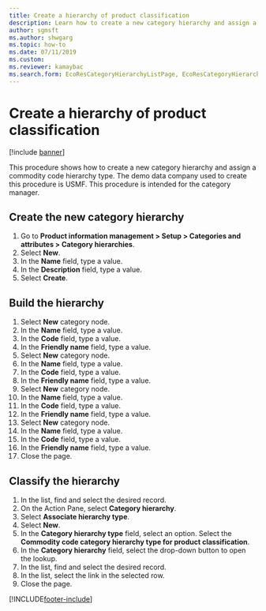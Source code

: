 ```yaml
--- 
title: Create a hierarchy of product classification
description: Learn how to create a new category hierarchy and assign a commodity code hierarchy type, including processes for creating and building category hierarchies. 
author: sgmsft
ms.author: shwgarg
ms.topic: how-to
ms.date: 07/11/2019
ms.custom:
ms.reviewer: kamaybac
ms.search.form: EcoResCategoryHierarchyListPage, EcoResCategoryHierarchyCreate, EcoResCategory, EcoResCategoryHierarchyRole, EcoResProductCategory, EcoResCategorySearchList, EcoResCategoryHierarchyFactbox, EcoResCategoryFriendlyName, EcoResCategoryAddProduct
---
```


# Create a hierarchy of product classification

[!include [banner](../../includes/banner.md)]

This procedure shows how to create a new category hierarchy and assign a commodity code hierarchy type. The demo data company used to create this procedure is USMF. This procedure is intended for the category manager.

## Create the new category hierarchy

1. Go to **Product information management > Setup > Categories and attributes > Category hierarchies**.
2. Select **New**.
3. In the **Name** field, type a value.
4. In the **Description** field, type a value.
5. Select **Create**.

## Build the hierarchy

1. Select **New** category node.
2. In the **Name** field, type a value.
3. In the **Code** field, type a value.
4. In the **Friendly name** field, type a value.
5. Select **New** category node.
6. In the **Name** field, type a value.
7. In the **Code** field, type a value.
8. In the **Friendly name** field, type a value.
9. Select **New** category node.
10. In the **Name** field, type a value.
11. In the **Code** field, type a value.
12. In the **Friendly name** field, type a value.
13. Select **New** category node.
14. In the **Name** field, type a value.
15. In the **Code** field, type a value.
16. In the **Friendly name** field, type a value.
17. Close the page.

## Classify the hierarchy

1. In the list, find and select the desired record.
2. On the Action Pane, select **Category hierarchy**.
3. Select **Associate hierarchy type**.
4. Select **New**.
5. In the **Category hierarchy type** field, select an option. Select the **Commodity code category hierarchy type for product classification**.  
6. In the **Category hierarchy** field, select the drop-down button to open the lookup.
7. In the list, find and select the desired record.
8. In the list, select the link in the selected row.
9. Close the page.

[!INCLUDE[footer-include](../../../includes/footer-banner.md)]
